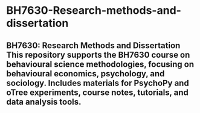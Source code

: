 # BH7630-Research-methods-and-dissertation
## BH7630: Research Methods and Dissertation  This repository supports the BH7630 course on behavioural science methodologies, focusing on behavioural economics, psychology, and sociology. Includes materials for PsychoPy and oTree experiments, course notes, tutorials, and data analysis tools.
